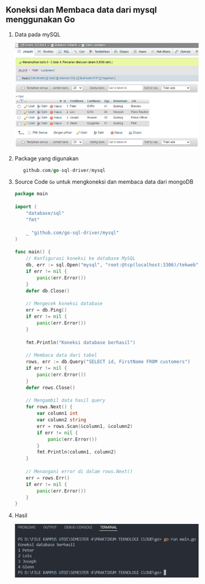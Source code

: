 ## Koneksi dan Membaca data dari mysql menggunakan Go


1. Data pada mySQL

    <img src="https://github.com/brianbwnd06/tekn-cloud-computing/blob/master/minggu-06/gambar/data-mysql.jpg" width='600' />
    
2. Package yang digunakan

    ```go
       github.com/go-sql-driver/mysql
    ```

3. Source Code ```Go``` untuk mengkoneksi dan membaca data dari mongoDB

    ```go
    package main

    import (
        "database/sql"
        "fmt"

        _ "github.com/go-sql-driver/mysql"
    )

    func main() {
        // Konfigurasi koneksi ke database MySQL
        db, err := sql.Open("mysql", "root:@tcp(localhost:3306)/tekweb")
        if err != nil {
            panic(err.Error())
        }
        defer db.Close()

        // Mengecek koneksi database
        err = db.Ping()
        if err != nil {
            panic(err.Error())
        }

        fmt.Println("Koneksi database berhasil")

        // Membaca data dari tabel
        rows, err := db.Query("SELECT id, FirstName FROM customers")
        if err != nil {
            panic(err.Error())
        }
        defer rows.Close()

        // Mengambil data hasil query
        for rows.Next() {
            var column1 int
            var column2 string
            err = rows.Scan(&column1, &column2)
            if err != nil {
                panic(err.Error())
            }
            fmt.Println(column1, column2)
        }

        // Menangani error di dalam rows.Next()
        err = rows.Err()
        if err != nil {
            panic(err.Error())
        }
    }

    ```

4. Hasil

    <img src="https://github.com/brianbwnd06/tekn-cloud-computing/blob/master/minggu-06/gambar/mysql-hasil.jpg" width='600' />


